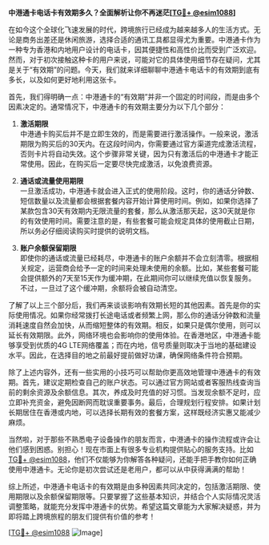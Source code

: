 **中港通卡电话卡有效期多久？全面解析让你不再迷茫[[TG💪+ @esim1088](https://t.me/s/esim1088)]**

在如今这个全球化飞速发展的时代，跨境旅行已经成为越来越多人的生活方式。无论是商务出差还是休闲旅游，选择合适的通讯工具都显得尤为重要。中港通卡作为一种专为香港和内地用户设计的电话卡，因其便捷性和高性价比而受到广泛欢迎。然而，对于初次接触这种卡的用户来说，可能对它的具体使用细节存在疑问，尤其是关于“有效期”的问题。今天，我们就来详细聊聊中港通卡电话卡的有效期到底有多长，以及如何更好地利用这张卡。

首先，我们得明确一点：中港通卡的“有效期”并非一个固定的时间段，而是由多个因素决定的。通常情况下，中港通卡的有效期主要分为以下几个部分：

1. **激活期限**  
中港通卡购买后并不是立即生效的，而是需要进行激活操作。一般来说，激活期限为购买后的30天内。在这段时间内，你需要通过官方渠道完成激活流程，否则卡片将自动失效。这个步骤非常关键，因为只有激活后的中港通卡才能正常使用。因此，在购买后一定要尽快完成激活，以免浪费资源。

2. **通话或流量使用期限**  
一旦激活成功，中港通卡就会进入正式的使用阶段。这时，你的通话分钟数、短信数量以及流量都会根据套餐内容开始计算使用时间。例如，如果你选择了某款包含30天有效期内无限流量的套餐，那么从激活那天起，这30天就是你的有效使用时间。需要注意的是，有些套餐可能会规定具体的使用截止日期，所以务必仔细阅读购买时提供的说明文档。

3. **账户余额保留期限**  
即使你的通话或流量已经耗尽，中港通卡的账户余额并不会立刻清零。根据相关规定，运营商会给予一定的时间来处理未使用的余额。比如，某些套餐可能会提供额外的7天至15天作为缓冲期，在此期间你可以继续充值以恢复服务。不过，一旦过了这个缓冲期，余额将会被自动清空。

了解了以上三个部分后，我们再来谈谈影响有效期长短的其他因素。首先是你的实际使用情况。如果你经常拨打长途电话或者频繁上网，那么你的通话分钟数和流量消耗速度自然会加快，从而缩短整体的有效期。相反，如果只是偶尔使用，则可以延长有效期限。此外，网络环境也会影响你的使用体验。在香港地区，中港通卡能够享受到优质的4G LTE网络覆盖；而在内地，信号质量则取决于当地的基础建设水平。因此，在选择目的地之前最好提前做好功课，确保网络条件符合预期。

除了上述内容外，还有一些实用的小技巧可以帮助你更高效地管理中港通卡的有效期。首先，建议定期检查自己的账户状态。可以通过官方网站或者客服热线查询当前的剩余资源及余额信息。其次，养成及时充值的好习惯。当发现余额不足时，应立即补充资金，避免因断网而耽误重要事务。最后，合理规划行程安排。如果计划长期居住在香港或内地，可以选择长期有效的套餐方案，这样既经济实惠又能减少麻烦。

当然啦，对于那些不熟悉电子设备操作的朋友而言，中港通卡的操作流程或许会让他们感到困惑。别担心！现在市面上有很多专业机构提供贴心的服务支持。比如[TG💪+ @esim1088](https://t.me/s/esim1088)，他们不仅能够为你解答各种疑问，还能手把手教你如何正确使用中港通卡。无论你是初次尝试还是老用户，都可以从中获得满满的帮助！

综上所述，中港通卡电话卡的有效期是由多种因素共同决定的，包括激活期限、使用期限以及余额保留期限等。只要掌握了这些基本知识，并结合个人实际情况灵活调整策略，就能充分发挥中港通卡的优势。希望这篇文章能为大家解决疑惑，并为即将踏上跨境旅程的朋友们提供有价值的参考！  

[[TG💪+ @esim1088](https://t.me/s/esim1088) ![Image](https://i.postimg.cc/4NQfJmqS/Snipaste-2025-05-13-00-14-12.png)]